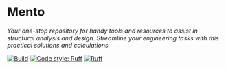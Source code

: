 # Mento
*Your one-stop repository for handy tools and resources to assist in structural analysis and design. Streamline your engineering tasks with this practical solutions and calculations.*

[![Build](https://github.com/mihdicaballero/mento/actions/workflows/tests.yml/badge.svg)](https://github.com/mihdicaballero/mento/actions/workflows/tests.yml)
[![Code style: Ruff](https://img.shields.io/endpoint?url=https://raw.githubusercontent.com/charliermarsh/ruff/main/assets/badge/format.json)](https://github.com/charliermarsh/ruff)
[![Ruff](https://img.shields.io/endpoint?url=https://raw.githubusercontent.com/charliermarsh/ruff/main/assets/badge/v2.json)](https://github.com/charliermarsh/ruff)
